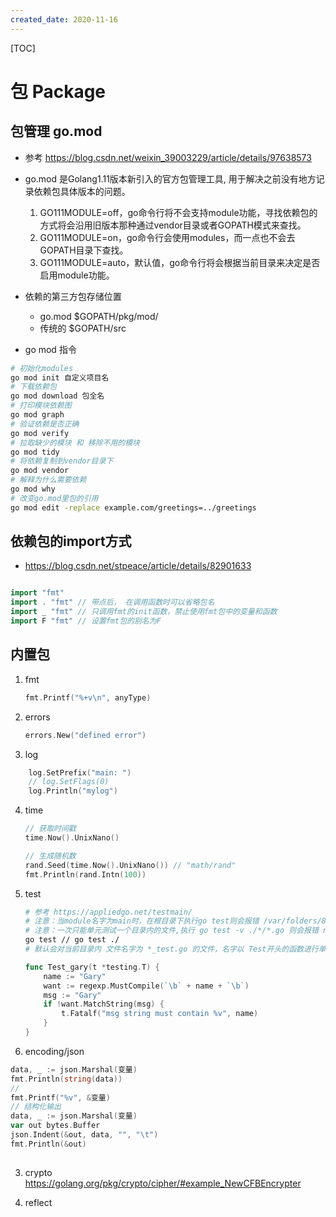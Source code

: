```yaml
---
created_date: 2020-11-16
---
```


[TOC]

# 包 Package
## 包管理 go.mod
- 参考 https://blog.csdn.net/weixin_39003229/article/details/97638573

- go.mod 是Golang1.11版本新引入的官方包管理工具, 用于解决之前没有地方记录依赖包具体版本的问题。
	1. GO111MODULE=off，go命令行将不会支持module功能，寻找依赖包的方式将会沿用旧版本那种通过vendor目录或者GOPATH模式来查找。
	2. GO111MODULE=on，go命令行会使用modules，而一点也不会去GOPATH目录下查找。
	3. GO111MODULE=auto，默认值，go命令行将会根据当前目录来决定是否启用module功能。

- 依赖的第三方包存储位置
    - go.mod  $GOPATH/pkg/mod/
    - 传统的  $GOPATH/src

- go mod 指令
```bash
# 初始化modules
go mod init 自定义项目名
# 下载依赖包
go mod download 包全名
# 打印模块依赖图
go mod graph
# 验证依赖是否正确
go mod verify
# 拉取缺少的模块 和 移除不用的模块
go mod tidy
# 将依赖复制到vendor目录下
go mod vendor
# 解释为什么需要依赖
go mod why
# 改变go.mod里包的引用
go mod edit -replace example.com/greetings=../greetings
```



## 依赖包的import方式
- https://blog.csdn.net/stpeace/article/details/82901633
```go

import "fmt" 
import . "fmt" // 带点后， 在调用函数时可以省略包名
import _ "fmt" // 只调用fmt的init函数，禁止使用fmt包中的变量和函数
import F "fmt" // 设置fmt包的别名为F
```

## 内置包
1. fmt
	```go
	fmt.Printf("%+v\n", anyType)
	```

2. errors
	```go
	errors.New("defined error")
	```
3. log
```go
	log.SetPrefix("main: ")
	// log.SetFlags(0)
	log.Println("mylog")
```

4. time
	```go
	// 获取时间戳
	time.Now().UnixNano()

	// 生成随机数
	rand.Seed(time.Now().UnixNano()) // "math/rand"
	fmt.Println(rand.Intn(100))
	```

5. test 
	```bash
	# 参考 https://appliedgo.net/testmain/
	# 注意：当module名字为main时，在根目录下执行go test则会报错 /var/folders/8h/1m7cpf3935z6tgyxtqm7805h0000gn/T/go-build3557744028/b001/_testmain.go:13:2: cannot import "main"
	# 注意：一次只能单元测试一个目录内的文件,执行 go test -v ./*/*.go 则会报错 named files must all be in one directory;
	go test // go test ./
	# 默认会对当前目录内 文件名字为 *_test.go 的文件，名字以 Test开头的函数进行单元测试。
	```
	```go
	func Test_gary(t *testing.T) {
		name := "Gary"
		want := regexp.MustCompile(`\b` + name + `\b`)
		msg := "Gary" 
		if !want.MatchString(msg) {
			t.Fatalf("msg string must contain %v", name)
		}
	}
	```




1. encoding/json  
```go
data, _ := json.Marshal(变量)
fmt.Println(string(data))
// 
fmt.Printf("%v", &变量)
// 结构化输出
data, _ := json.Marshal(变量)
var out bytes.Buffer
json.Indent(&out, data, "", "\t")
fmt.Println(&out)
    
```


3. crypto
https://golang.org/pkg/crypto/cipher/#example_NewCFBEncrypter


4. reflect
